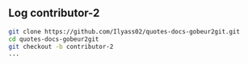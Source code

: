 ## Log contributor-2

```bash
git clone https://github.com/Ilyass02/quotes-docs-gobeur2git.git
cd quotes-docs-gobeur2git
git checkout -b contributor-2
...
```
